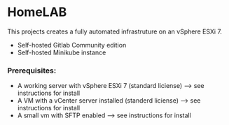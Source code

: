 # HomeLAB

This projects creates a fully automated infrastruture on an vSphere ESXi 7. 

* Self-hosted Gitlab Community edition
* Self-hosted Minikube instance

### Prerequisites:

* A working server with vSphere ESXi 7 (standard liciense) --> see instructions for install
* A VM with a vCenter server installed (standerd liciense) --> see instructions for install
* A small vm with SFTP enabled --> see instructions for install

###